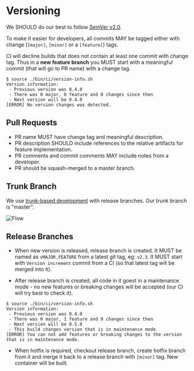 # Versioning

We SHOULD do our best to follow [SemVer v2.0](http://semver.org/). 

To make it easier for developers, all commits MAY be tagged either with change (`[major]`, `[minor]` or a `[feature]`) tags.

CI will decline builds that does not contain at least one commit with change tag. 
Thus in a **new feature branch** you MUST start with a meaningful commit (that will go to PR name) with a change tag.

```
$ source ./bin/ci/version-info.sh
Version information: 
 - Previous version was 0.4.0
 - There was 0 major, 0 feature and 0 changes since then
 - Next version will be 0.4.0
[ERROR] No version changes was detected.
```

## Pull Requests

- PR name MUST have change tag and meaningful description. 
- PR description SHOULD include references to the relative artifacts for feature implementation.
- PR comments and commit comments MAY include notes from a developer.
- PR should be squash-merged to a master branch.

## Trunk Branch

We use [trunk-based development](https://trunkbaseddevelopment.com/) with release branches. Our trunk branch is "master".

![Flow](http://paulhammant.com/images/what_is_trunk.jpg)

## Release Branches

  - When new version is released, release branch is created. It MUST be named as `vMAJOR.FEATURE` from a latest git tag, eg: `v2.3`. It MUST start with `Version increment` commit from a CI (so that latest tag will be merged into it).
  
  - After release branch is created, all code in it goest in a maintenance mode - no new features or breaking changes will be accepted (our CI will try best to check it).
  
  ```
  $ source ./bin/ci/version-info.sh
  Version information: 
   - Previous version was 0.4.0
   - There was 0 major, 1 feature and 0 changes since then
   - Next version will be 0.5.0
   - This build changes version that is in maintenance mode
  [ERROR] You can not add features or breaking changes to the version that is in maintenance mode.
  ```
  
  - When hotfix is required, checkout release branch, create hotfix branch from it and merge it back to a release branch with `[minor]` tag. New container will be built.
